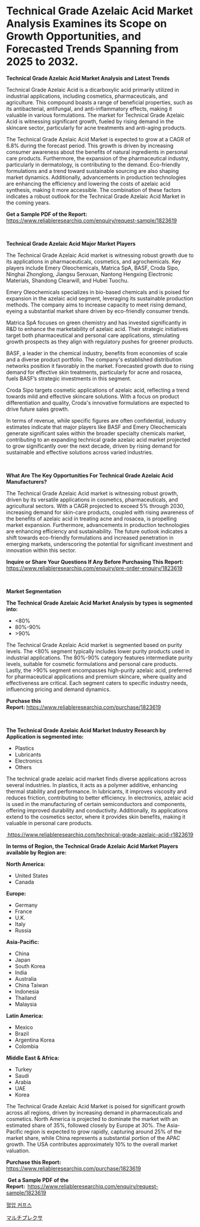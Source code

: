 <p><h1>Technical Grade Azelaic Acid Market Analysis Examines its Scope on Growth Opportunities, and Forecasted Trends Spanning from 2025 to 2032.</h1></p><p><strong>Technical Grade Azelaic Acid Market Analysis and Latest Trends</strong></p>
<p><p>Technical Grade Azelaic Acid is a dicarboxylic acid primarily utilized in industrial applications, including cosmetics, pharmaceuticals, and agriculture. This compound boasts a range of beneficial properties, such as its antibacterial, antifungal, and anti-inflammatory effects, making it valuable in various formulations. The market for Technical Grade Azelaic Acid is witnessing significant growth, fueled by rising demand in the skincare sector, particularly for acne treatments and anti-aging products. </p><p>The Technical Grade Azelaic Acid Market is expected to grow at a CAGR of 6.8% during the forecast period. This growth is driven by increasing consumer awareness about the benefits of natural ingredients in personal care products. Furthermore, the expansion of the pharmaceutical industry, particularly in dermatology, is contributing to the demand. Eco-friendly formulations and a trend toward sustainable sourcing are also shaping market dynamics. Additionally, advancements in production technologies are enhancing the efficiency and lowering the costs of azelaic acid synthesis, making it more accessible. The combination of these factors indicates a robust outlook for the Technical Grade Azelaic Acid Market in the coming years.</p></p>
<p><strong>Get a Sample PDF of the Report:&nbsp;</strong> <a href="https://www.reliableresearchiq.com/enquiry/request-sample/1823619?utm_campaign=123&utm_medium=2&utm_source=Github&utm_content=ia&utm_term=03022025&utm_id=technical-grade-azelaic-acid">https://www.reliableresearchiq.com/enquiry/request-sample/1823619</a></p>
<p>&nbsp;</p>
<p><strong>Technical Grade Azelaic Acid Major Market Players</strong></p>
<p><p>The Technical Grade Azelaic Acid market is witnessing robust growth due to its applications in pharmaceuticals, cosmetics, and agrochemicals. Key players include Emery Oleochemicals, Matrica SpA, BASF, Croda Sipo, Ninghai Zhonglong, Jiangsu Senxuan, Nantong Hengxing Electronic Materials, Shandong Clearwill, and Hubei Tuochu. </p><p>Emery Oleochemicals specializes in bio-based chemicals and is poised for expansion in the azelaic acid segment, leveraging its sustainable production methods. The company aims to increase capacity to meet rising demand, eyeing a substantial market share driven by eco-friendly consumer trends.</p><p>Matrica SpA focuses on green chemistry and has invested significantly in R&D to enhance the marketability of azelaic acid. Their strategic initiatives target both pharmaceutical and personal care applications, stimulating growth prospects as they align with regulatory pushes for greener products.</p><p>BASF, a leader in the chemical industry, benefits from economies of scale and a diverse product portfolio. The company's established distribution networks position it favorably in the market. Forecasted growth due to rising demand for effective skin treatments, particularly for acne and rosacea, fuels BASF’s strategic investments in this segment.</p><p>Croda Sipo targets cosmetic applications of azelaic acid, reflecting a trend towards mild and effective skincare solutions. With a focus on product differentiation and quality, Croda's innovative formulations are expected to drive future sales growth.</p><p>In terms of revenue, while specific figures are often confidential, industry estimates indicate that major players like BASF and Emery Oleochemicals generate significant sales within the broader specialty chemicals market, contributing to an expanding technical grade azelaic acid market projected to grow significantly over the next decade, driven by rising demand for sustainable and effective solutions across varied industries.</p></p>
<p>&nbsp;</p>
<p><strong>What Are The Key Opportunities For Technical Grade Azelaic Acid Manufacturers?</strong></p>
<p><p>The Technical Grade Azelaic Acid market is witnessing robust growth, driven by its versatile applications in cosmetics, pharmaceuticals, and agricultural sectors. With a CAGR projected to exceed 5% through 2030, increasing demand for skin-care products, coupled with rising awareness of the benefits of azelaic acid in treating acne and rosacea, is propelling market expansion. Furthermore, advancements in production technologies are enhancing efficiency and sustainability. The future outlook indicates a shift towards eco-friendly formulations and increased penetration in emerging markets, underscoring the potential for significant investment and innovation within this sector.</p></p>
<p><strong>Inquire or Share Your Questions If Any Before Purchasing This Report:</strong> <a href="https://www.reliableresearchiq.com/enquiry/pre-order-enquiry/1823619?utm_campaign=123&utm_medium=2&utm_source=Github&utm_content=ia&utm_term=03022025&utm_id=technical-grade-azelaic-acid">https://www.reliableresearchiq.com/enquiry/pre-order-enquiry/1823619</a></p>
<p>&nbsp;</p>
<p><strong>Market Segmentation</strong></p>
<p><strong>The Technical Grade Azelaic Acid Market Analysis by types is segmented into:</strong></p>
<p><ul><li><80%</li><li>80%-90%</li><li>>90%</li></ul></p>
<p><p>The Technical Grade Azelaic Acid market is segmented based on purity levels. The <80% segment typically includes lower purity products used in industrial applications. The 80%-90% category features intermediate purity levels, suitable for cosmetic formulations and personal care products. Lastly, the >90% segment encompasses high-purity azelaic acid, preferred for pharmaceutical applications and premium skincare, where quality and effectiveness are critical. Each segment caters to specific industry needs, influencing pricing and demand dynamics.</p></p>
<p><strong>Purchase this Report:&nbsp;</strong><a href="https://www.reliableresearchiq.com/purchase/1823619?utm_campaign=123&utm_medium=2&utm_source=Github&utm_content=ia&utm_term=03022025&utm_id=technical-grade-azelaic-acid">https://www.reliableresearchiq.com/purchase/1823619</a></p>
<p>&nbsp;</p>
<p><strong>The Technical Grade Azelaic Acid Market Industry Research by Application is segmented into:</strong></p>
<p><ul><li>Plastics</li><li>Lubricants</li><li>Electronics</li><li>Others</li></ul></p>
<p><p>The technical grade azelaic acid market finds diverse applications across several industries. In plastics, it acts as a polymer additive, enhancing thermal stability and performance. In lubricants, it improves viscosity and reduces friction, contributing to better efficiency. In electronics, azelaic acid is used in the manufacturing of certain semiconductors and components, offering improved durability and conductivity. Additionally, its applications extend to the cosmetics sector, where it provides skin benefits, making it valuable in personal care products.</p></p>
<p><a href="https://www.reliableresearchiq.com/technical-grade-azelaic-acid-r1823619?utm_campaign=123&utm_medium=2&utm_source=Github&utm_content=ia&utm_term=03022025&utm_id=technical-grade-azelaic-acid">&nbsp;https://www.reliableresearchiq.com/technical-grade-azelaic-acid-r1823619</a></p>
<p><strong>In terms of Region, the Technical Grade Azelaic Acid Market Players available by Region are:</strong></p>
<p>
    <p> <strong> North America: </strong>
        <ul>
            <li>United States</li>
            <li>Canada</li>
        </ul>
        </p> 
    <p> <strong> Europe: </strong>
        <ul>
            <li>Germany</li>
            <li>France</li>
            <li>U.K.</li>
            <li>Italy</li>
            <li>Russia</li>
        </ul>
        </p> 
    <p> <strong> Asia-Pacific: </strong>
        <ul>
            <li>China</li>
            <li>Japan</li>
            <li>South Korea</li>
            <li>India</li>
            <li>Australia</li>
            <li>China Taiwan</li>
            <li>Indonesia</li>
            <li>Thailand</li>
            <li>Malaysia</li>
        </ul>
        </p> 
    <p> <strong> Latin America: </strong>
        <ul>
            <li>Mexico</li>
            <li>Brazil</li>
            <li>Argentina Korea</li>
            <li>Colombia</li>
        </ul>
        </p> 
    <p> <strong> Middle East & Africa: </strong>
        <ul>
            <li>Turkey</li>
            <li>Saudi</li>
            <li>Arabia</li>
            <li>UAE</li>
            <li>Korea</li>
        </ul>
    </p>
    </p>
<p><p>The Technical Grade Azelaic Acid Market is poised for significant growth across all regions, driven by increasing demand in pharmaceuticals and cosmetics. North America is projected to dominate the market with an estimated share of 35%, followed closely by Europe at 30%. The Asia-Pacific region is expected to grow rapidly, capturing around 25% of the market share, while China represents a substantial portion of the APAC growth. The USA contributes approximately 10% to the overall market valuation.</p></p>
<p><strong>Purchase this Report: </strong><a href="https://www.reliableresearchiq.com/purchase/1823619?utm_campaign=123&utm_medium=2&utm_source=Github&utm_content=ia&utm_term=03022025&utm_id=technical-grade-azelaic-acid">https://www.reliableresearchiq.com/purchase/1823619</a></p>
<p>&nbsp;<strong>Get a Sample PDF of the Report:&nbsp;&nbsp;</strong><a href="https://www.reliableresearchiq.com/enquiry/request-sample/1823619?utm_campaign=123&utm_medium=2&utm_source=Github&utm_content=ia&utm_term=03022025&utm_id=technical-grade-azelaic-acid">https://www.reliableresearchiq.com/enquiry/request-sample/1823619</a></p>
<p><strong></strong></p>
<p><p><a href="https://github.com/laholand/Market-Research-Report-List-7/blob/main/872677435091.md?utm_campaign=123&utm_medium=2&utm_source=Github&utm_content=ia&utm_term=03022025&utm_id=technical-grade-azelaic-acid">혈압 커프스</a></p><p><a href="https://github.com/mohamedbakry57/Market-Research-Report-List-6/blob/main/165534334771.md?utm_campaign=123&utm_medium=2&utm_source=Github&utm_content=ia&utm_term=03022025&utm_id=technical-grade-azelaic-acid">マルチプレクサ</a></p></p>